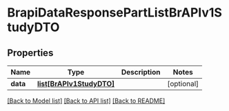 # BrapiDataResponsePartListBrAPIv1StudyDTO

## Properties
Name | Type | Description | Notes
------------ | ------------- | ------------- | -------------
**data** | [**list[BrAPIv1StudyDTO]**](BrAPIv1StudyDTO.md) |  | [optional] 

[[Back to Model list]](../README.md#documentation-for-models) [[Back to API list]](../README.md#documentation-for-api-endpoints) [[Back to README]](../README.md)

